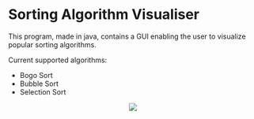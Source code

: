 # Sorting Algorithm Visualiser
This program, made in java, contains a GUI enabling the user to visualize popular sorting algorithms.

Current supported algorithms:
* Bogo Sort
* Bubble Sort
* Selection Sort

<p align="center">
  <img src="https://user-images.githubusercontent.com/87526576/172095595-f6c5b2af-530c-4c00-904f-1da71eb148e9.gif">
</p>
